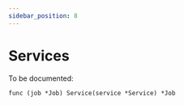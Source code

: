 ```yaml
---
sidebar_position: 8
---
```


# Services

To be documented:

``func (job *Job) Service(service *Service) *Job``
